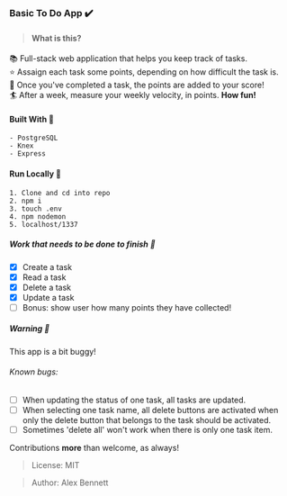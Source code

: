 ### Basic To Do App :heavy_check_mark:
> #### What is this?

:books:  Full-stack web application that helps you keep track of tasks.         
:star:  Assaign each task some points, depending on how difficult the task is.  
:tada:  Once you've completed a task, the points are added to your score!       
:surfer:  After a week, measure your weekly velocity, in points. **How fun!**   

#### Built With :wrench:
```
- PostgreSQL
- Knex 
- Express
```

#### Run Locally :rocket: 
```
1. Clone and cd into repo
2. npm i
3. touch .env
4. npm nodemon
5. localhost/1337
```
##### Work that needs to be done to finish :nut_and_bolt: 

- [x] Create a task
- [x] Read a task
- [x] Delete a task
- [x] Update a task
- [ ] Bonus: show user how many points they have collected!

##### Warning :bug:
This app is a bit buggy!
###### Known bugs:
- [ ] When updating the status of one task, all tasks are updated.
- [ ] When selecting one task name, all delete buttons are activated when only the delete button that belongs to the task should be activated.
- [ ] Sometimes 'delete all' won't work when there is only one task item.

Contributions **more** than welcome, as always!

>License: MIT

>Author: Alex Bennett
